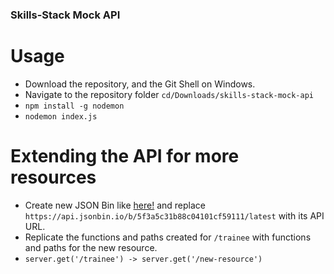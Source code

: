 ### Skills-Stack Mock API 

# Usage
- Download the repository, and the Git Shell on Windows.
- Navigate to the repository folder `cd/Downloads/skills-stack-mock-api`
- `npm install -g nodemon`
- `nodemon index.js`

# Extending the API for more resources

- Create new JSON Bin like [here!](https://jsonbin.io/) and replace `https://api.jsonbin.io/b/5f3a5c31b88c04101cf59111/latest` with its API URL.
- Replicate the functions and paths created for `/trainee` with functions and paths for the new resource. 
- ```server.get('/trainee') -> server.get('/new-resource') ```
